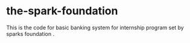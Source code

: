 # the-spark-foundation
This is the code for basic banking system for internship program set by sparks foundation .
